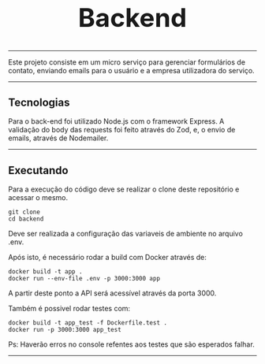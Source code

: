 <h1 style="text-align:center;font-size:52px;">Backend</h1>

___

Este projeto consiste em um micro serviço para gerenciar formulários de contato, enviando emails para o usuário e a empresa utilizadora do serviço.

___

## Tecnologias

Para o back-end foi utilizado Node.js com o framework Express.
A validação do body das requests foi feito através do Zod, e, o envio de emails, através de Nodemailer.

___

## Executando

Para a execução do código deve se realizar o clone deste repositório e acessar o mesmo.

```
git clone 
cd backend
```
Deve ser realizada a configuração das variaveis de ambiente no arquivo .env.

Após isto, é necessário rodar a build com Docker através de:
```
docker build -t app .
docker run --env-file .env -p 3000:3000 app
```
A partir deste ponto a API será acessível através da porta 3000.

Também é possivel rodar testes com:
```
docker build -t app_test -f Dockerfile.test .
docker run -p 3000:3000 app_test
```
Ps: Haverão erros no console refentes aos testes que são esperados falhar.

___


